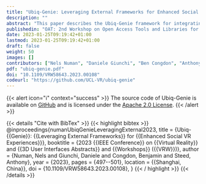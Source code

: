 ```yaml
---
title: "Ubiq-Genie: Leveraging External Frameworks for Enhanced Social VR Experiences"
description: ""
abstract: "This paper describes the Ubiq-Genie framework for integrating external frameworks with the Ubiq social VR platform. The proposed architecture is modular, allowing for easy integration of services and providing mechanisms to offload computationally intensive processes to a server. To showcase the capabilities of the framework, we present two prototype applications: 1) a voice- and gesture-controlled texture generation method based on Stable Diffusion 2.0 and 2) an embodied conversational agent based on ChatGPT. This work aims to demonstrate the potential of integrating external frameworks into social VR for the creation of new types of collaborative experiences."
publishedin: "OAT: 2nd Workshop on Open Access Tools and Libraries for Virtual Reality (IEEE VR 2023)"
date: 2023-01-25T09:19:42+01:00
lastmod: 2023-01-25T09:19:42+01:00
draft: false
weight: 50
images: []
contributors: ["Nels Numan", "Daniele Giunchi", "Ben Congdon", "Anthony Steed"]
pdf: "ubiq-genie.pdf"
doi: "10.1109/VRW58643.2023.00108"
codeurl: "https://github.com/UCL-VR/ubiq-genie"
---
```


{{< alert icon="ℹ️" context="success" >}}
The source code of Ubiq-Genie is available on [GitHub](https://github.com/UCL-VR/ubiq-genie) and is licensed under the [Apache 2.0 License](https://github.com/UCL-VR/ubiq-genie/blob/main/LICENSE.txt).
{{< /alert >}}

{{< details "Cite with BibTex" >}}
{{< highlight bibtex >}}
@inproceedings{numanUbiqGenieLeveragingExternal2023,
  title = {Ubiq-{{Genie}}: {{Leveraging External Frameworks}} for {{Enhanced Social VR Experiences}}},
  booktitle = {2023 {{IEEE Conference}} on {{Virtual Reality}} and {{3D User Interfaces Abstracts}} and {{Workshops}} ({{VRW}})},
  author = {Numan, Nels and Giunchi, Daniele and Congdon, Benjamin and Steed, Anthony},
  year = {2023},
  pages = {497--501},
  location = {{Shanghai, China}},
  doi = {10.1109/VRW58643.2023.00108},
}
{{< / highlight >}}
{{< /details >}}